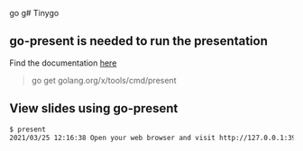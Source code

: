 go g# Tinygo

## go-present is needed to run the presentation

Find the documentation [here](https://pkg.go.dev/golang.org/x/tools/present?utm_source=godoc)

> go get golang.org/x/tools/cmd/present

## View slides using go-present

```bash
$ present
2021/03/25 12:16:38 Open your web browser and visit http://127.0.0.1:3999
```
